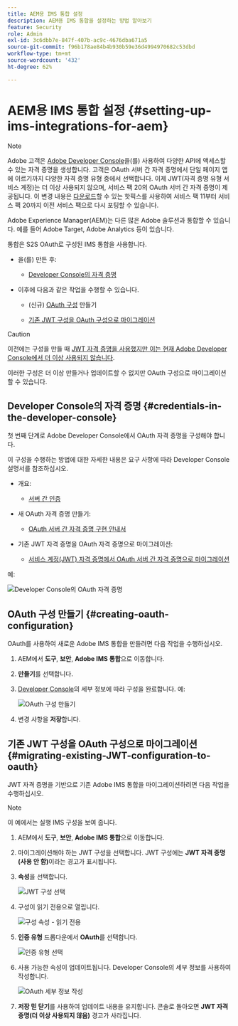 ```yaml
---
title: AEM용 IMS 통합 설정
description: AEM용 IMS 통합을 설정하는 방법 알아보기
feature: Security
role: Admin
exl-id: 3c6dbb7e-847f-407b-ac9c-4676dba671a5
source-git-commit: f96b178ae84b4b930b59e36d4994970682c53dbd
workflow-type: tm+mt
source-wordcount: '432'
ht-degree: 62%

---
```


# AEM용 IMS 통합 설정 {#setting-up-ims-integrations-for-aem}


>[!NOTE]
>
>Adobe 고객은 [Adobe Developer Console](https://developer.adobe.com/console)을(를) 사용하여 다양한 API에 액세스할 수 있는 자격 증명을 생성합니다. 고객은 OAuth 서버 간 자격 증명에서 단일 페이지 앱에 이르기까지 다양한 자격 증명 유형 중에서 선택합니다. 이제 JWT(자격 증명 유형 서비스 계정)는 더 이상 사용되지 않으며, 서비스 팩 20의 OAuth 서버 간 자격 증명이 제공됩니다. 이 변경 내용은 [다운로드](https://experience.adobe.com/#/downloads/content/software-distribution/en/aem.html?package=/content/software-distribution/en/details.html/content/dam/aem/public/adobe/packages/cq650/hotfix/ims-jwt-compatibility-package-6.5-1.0.zip)할 수 있는 핫픽스를 사용하여 서비스 팩 11부터 서비스 팩 20까지 이전 서비스 팩으로 다시 포팅할 수 있습니다.

Adobe Experience Manager(AEM)는 다른 많은 Adobe 솔루션과 통합할 수 있습니다. 예를 들어 Adobe Target, Adobe Analytics 등이 있습니다.

통합은 S2S OAuth로 구성된 IMS 통합을 사용합니다.

* 을(를) 만든 후:

   * [Developer Console의 자격 증명](#credentials-in-the-developer-console)

* 이후에 다음과 같은 작업을 수행할 수 있습니다.

   * (신규) [OAuth 구성](#creating-oauth-configuration) 만들기

   * [기존 JWT 구성을 OAuth 구성으로 마이그레이션](#migrating-existing-JWT-configuration-to-oauth)

>[!CAUTION]
>
>이전에는 구성을 만들 때 [JWT 자격 증명을 사용했지만 이는 현재 Adobe Developer Console에서 더 이상 사용되지 않습니다](/help/sites-administering/jwt-credentials-deprecation-in-adobe-developer-console.md).
>
>이러한 구성은 더 이상 만들거나 업데이트할 수 없지만 OAuth 구성으로 마이그레이션할 수 있습니다.

## Developer Console의 자격 증명 {#credentials-in-the-developer-console}

첫 번째 단계로 Adobe Developer Console에서 OAuth 자격 증명을 구성해야 합니다.

이 구성을 수행하는 방법에 대한 자세한 내용은 요구 사항에 따라 Developer Console 설명서를 참조하십시오.

* 개요:

   * [서버 간 인증](https://developer.adobe.com/developer-console/docs/guides/authentication/ServerToServerAuthentication/)

* 새 OAuth 자격 증명 만들기:

   * [OAuth 서버 간 자격 증명 구현 안내서](https://developer.adobe.com/developer-console/docs/guides/authentication/ServerToServerAuthentication/implementation)

* 기존 JWT 자격 증명을 OAuth 자격 증명으로 마이그레이션:

   * [서비스 계정(JWT) 자격 증명에서 OAuth 서버 간 자격 증명으로 마이그레이션](https://developer.adobe.com/developer-console/docs/guides/authentication/ServerToServerAuthentication/migration)

예:

![Developer Console의 OAuth 자격 증명](assets/ims-configuration-developer-console.png)

## OAuth 구성 만들기 {#creating-oauth-configuration}

OAuth를 사용하여 새로운 Adobe IMS 통합을 만들려면 다음 작업을 수행하십시오.

1. AEM에서 **도구**, **보안**, **Adobe IMS 통합**&#x200B;으로 이동합니다.

1. **만들기**&#x200B;를 선택합니다.

1. [Developer Console](https://developer.adobe.com/developer-console/docs/guides/authentication/ServerToServerAuthentication/implementation)의 세부 정보에 따라 구성을 완료합니다. 예:

   ![OAuth 구성 만들기](assets/ims-create-oauth-configuration.png)

1. 변경 사항을 **저장**&#x200B;합니다.

## 기존 JWT 구성을 OAuth 구성으로 마이그레이션 {#migrating-existing-JWT-configuration-to-oauth}

JWT 자격 증명을 기반으로 기존 Adobe IMS 통합을 마이그레이션하려면 다음 작업을 수행하십시오.

>[!NOTE]
>
>이 예에서는 실행 IMS 구성을 보여 줍니다.

1. AEM에서 **도구**, **보안**, **Adobe IMS 통합**&#x200B;으로 이동합니다.

1. 마이그레이션해야 하는 JWT 구성을 선택합니다. JWT 구성에는 **JWT 자격 증명(사용 안 함)**&#x200B;이라는 경고가 표시됩니다.

1. **속성**&#x200B;을 선택합니다.

   ![JWT 구성 선택](assets/ims-migrate-jwt-select-configuration.png)

1. 구성이 읽기 전용으로 열립니다.

   ![구성 속성 - 읽기 전용](assets/ims-migrate-jwt-properties-read-only.png)

1. **인증 유형** 드롭다운에서 **OAuth**&#x200B;를 선택합니다.

   ![인증 유형 선택](assets/ims-migrate-jwt-authentication-type.png)

1. 사용 가능한 속성이 업데이트됩니다. Developer Console의 세부 정보를 사용하여 작성합니다.

   ![OAuth 세부 정보 작성](assets/ims-migrate-jwt-complete-oauth-details.png)

1. **저장 믿 닫기**&#x200B;를 사용하여 업데이트 내용을 유지합니다.
콘솔로 돌아오면 **JWT 자격 증명(더 이상 사용되지 않음)** 경고가 사라집니다.
